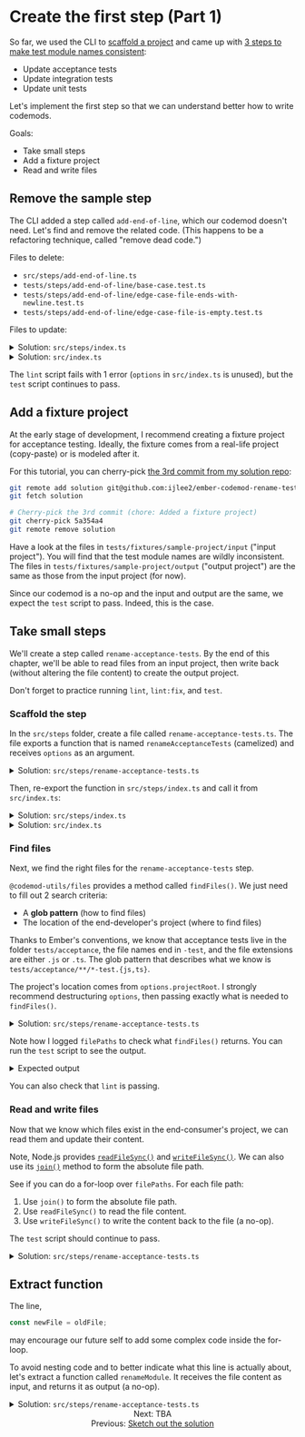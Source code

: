 # Create the first step (Part 1)

So far, we used the CLI to [scaffold a project](./01-create-a-project.md) and came up with [3 steps to make test module names consistent](./03-sketch-out-the-solution.md):

- Update acceptance tests
- Update integration tests
- Update unit tests

Let's implement the first step so that we can understand better how to write codemods.

Goals:

- Take small steps
- Add a fixture project
- Read and write files


## Remove the sample step

The CLI added a step called `add-end-of-line`, which our codemod doesn't need. Let's find and remove the related code. (This happens to be a refactoring technique, called "remove dead code.")

Files to delete:

- `src/steps/add-end-of-line.ts`
- `tests/steps/add-end-of-line/base-case.test.ts`
- `tests/steps/add-end-of-line/edge-case-file-ends-with-newline.test.ts`
- `tests/steps/add-end-of-line/edge-case-file-is-empty.test.ts`

Files to update:

<details>

<summary>Solution: <code>src/steps/index.ts</code></summary>

```diff
- export * from './add-end-of-line.js';
export * from './create-options.js';
```

</details>

<details>

<summary>Solution: <code>src/index.ts</code></summary>

```diff
- import { addEndOfLine, createOptions } from './steps/index.js';
+ import { createOptions } from './steps/index.js';
import type { CodemodOptions } from './types/index.js';

export function runCodemod(codemodOptions: CodemodOptions): void {
  const options = createOptions(codemodOptions);

-   // TODO: Replace with actual steps
-   addEndOfLine(options);
+   // ...
}
```

</details>

The `lint` script fails with 1 error (`options` in `src/index.ts` is unused), but the `test` script continues to pass.


## Add a fixture project

At the early stage of development, I recommend creating a fixture project for acceptance testing. Ideally, the fixture comes from a real-life project (copy-paste) or is modeled after it.

For this tutorial, you can cherry-pick [the 3rd commit from my solution repo](https://github.com/ijlee2/ember-codemod-rename-test-modules/commits/main):

```sh
git remote add solution git@github.com:ijlee2/ember-codemod-rename-test-modules.git
git fetch solution

# Cherry-pick the 3rd commit (chore: Added a fixture project)
git cherry-pick 5a354a4
git remote remove solution
```

Have a look at the files in `tests/fixtures/sample-project/input` ("input project"). You will find that the test module names are wildly inconsistent. The files in `tests/fixtures/sample-project/output` ("output project") are the same as those from the input project (for now).

Since our codemod is a no-op and the input and output are the same, we expect the `test` script to pass. Indeed, this is the case.


## Take small steps

We'll create a step called `rename-acceptance-tests`. By the end of this chapter, we'll be able to read files from an input project, then write back (without altering the file content) to create the output project.

Don't forget to practice running `lint`, `lint:fix`, and `test`.


### Scaffold the step

In the `src/steps` folder, create a file called `rename-acceptance-tests.ts`. The file exports a function that is named `renameAcceptanceTests` (camelized) and receives `options` as an argument.

<details>

<summary>Solution: <code>src/steps/rename-acceptance-tests.ts</code></summary>

```diff
+ import type { Options } from '../types/index.js';
+ 
+ export function renameAcceptanceTests(options: Options): void {
+   // ...
+ }
```

</details>

Then, re-export the function in `src/steps/index.ts` and call it from `src/index.ts`:

<details>

<summary>Solution: <code>src/steps/index.ts</code></summary>

```diff
export * from './create-options.js';
+ export * from './rename-acceptance-tests.js';
```

</details>

<details>

<summary>Solution: <code>src/index.ts</code></summary>

```diff
- import { createOptions } from './steps/index.js';
+ import { createOptions, renameAcceptanceTests } from './steps/index.js';
import type { CodemodOptions } from './types/index.js';

export function runCodemod(codemodOptions: CodemodOptions): void {
  const options = createOptions(codemodOptions);

-   // ...
+   renameAcceptanceTests(options);
}

```

</details>


### Find files

Next, we find the right files for the `rename-acceptance-tests` step.

`@codemod-utils/files` provides a method called `findFiles()`. We just need to fill out 2 search criteria:

- A **glob pattern** (how to find files)
- The location of the end-developer's project (where to find files)

Thanks to Ember's conventions, we know that acceptance tests live in the folder `tests/acceptance`, the file names end in `-test`, and the file extensions are either `.js` or `.ts`. The glob pattern that describes what we know is `tests/acceptance/**/*-test.{js,ts}`.

The project's location comes from `options.projectRoot`. I strongly recommend destructuring `options`, then passing exactly what is needed to `findFiles()`.

<details>

<summary>Solution: <code>src/steps/rename-acceptance-tests.ts</code></summary>

```diff
+ import { findFiles } from '@codemod-utils/files';
+ 
import type { Options } from '../types/index.js';

export function renameAcceptanceTests(options: Options): void {
-   // ...
+   const { projectRoot } = options;
+ 
+   const filePaths = findFiles('tests/acceptance/**/*-test.{js,ts}', {
+     projectRoot,
+   });
+ 
+   console.log(filePaths);
}
```

</details>

Note how I logged `filePaths` to check what `findFiles()` returns. You can run the `test` script to see the output.

<details>

<summary>Expected output</code></summary>

Note, the array appears twice, because an acceptance test runs the codemod twice to assert idempotency.

```sh
❯ pnpm test
[
  'tests/acceptance/form-test.ts',
  'tests/acceptance/index-test.ts',
  'tests/acceptance/product-details-test.js',
  'tests/acceptance/products-test.js',
  'tests/acceptance/products/product-test.js'
]
```

</details>

You can also check that `lint` is passing.


### Read and write files

Now that we know which files exist in the end-consumer's project, we can read them and update their content.

Note, Node.js provides [`readFileSync()`](https://nodejs.org/docs/latest-v16.x/api/fs.html#fsreadfilesyncpath-options) and [`writeFileSync()`](https://nodejs.org/docs/latest-v16.x/api/fs.html#fswritefilesyncfile-data-options). We can also use its [`join()`](https://nodejs.org/docs/latest-v16.x/api/path.html#pathjoinpaths) method to form the absolute file path.

See if you can do a for-loop over `filePaths`. For each file path:

1. Use `join()` to form the absolute file path.
1. Use `readFileSync()` to read the file content.
1. Use `writeFileSync()` to write the content back to the file (a no-op).

The `test` script should continue to pass.

<details>

<summary>Solution: <code>src/steps/rename-acceptance-tests.ts</code></summary>

```diff
+ import { readFileSync, writeFileSync } from 'node:fs';
+ import { join } from 'node:path';

import { findFiles } from '@codemod-utils/files';

import type { Options } from '../types/index.js';

export function renameAcceptanceTests(options: Options): void {
  const { projectRoot } = options;

  const filePaths = findFiles('tests/acceptance/**/*-test.{js,ts}', {
    projectRoot,
  });

-   console.log(filePaths);
+   filePaths.forEach((filePath) => {
+     const oldPath = join(projectRoot, filePath);
+     const oldFile = readFileSync(oldPath, 'utf8');
+ 
+     const newFile = oldFile;
+ 
+     writeFileSync(oldPath, newFile, 'utf8');
+   });
}
```

</details>


## Extract function

The line,

```ts
const newFile = oldFile;
```

may encourage our future self to add some complex code inside the for-loop.

To avoid nesting code and to better indicate what this line is actually about, let's extract a function called `renameModule`. It receives the file content as input, and returns it as output (a no-op).

<details>

<summary>Solution: <code>src/steps/rename-acceptance-tests.ts</code></summary>

```diff
import { readFileSync, writeFileSync } from 'node:fs';
import { join } from 'node:path';

import { findFiles } from '@codemod-utils/files';

import type { Options } from '../types/index.js';

+ function renameModule(file: string): string {
+   return file;
+ }

export function renameAcceptanceTests(options: Options): void {
  const { projectRoot } = options;

  const filePaths = findFiles('tests/acceptance/**/*-test.{js,ts}', {
    projectRoot,
  });

  filePaths.forEach((filePath) => {
    const oldPath = join(projectRoot, filePath);
    const oldFile = readFileSync(oldPath, 'utf8');

-     const newFile = oldFile;
+     const newFile = renameModule(oldFile);

    writeFileSync(oldPath, newFile, 'utf8');
  });
}
```

</details>


<div align="center">
  <div>
    Next: TBA
  </div>
  <div>
    Previous: <a href="./03-sketch-out-the-solution.md">Sketch out the solution</a>
  </div>
</div>

